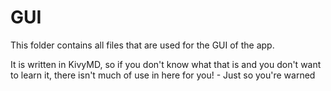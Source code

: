# GUI
This folder contains all files that are used for the GUI of the app.

It is written in KivyMD, so if you don't know what that is and you don't want to learn it,
there isn't much of use in here for you! - Just so you're warned
